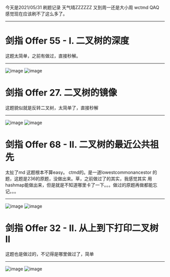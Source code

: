 今天是2021/05/31 刷题记录 天气晴ZZZZZZ 又到周一还是大小周 wctmd QAQ 感觉现在应该刷不了这么多了。
***
# 剑指 Offer 55 - I. 二叉树的深度
这题太简单，之前有做过，直接秒解。
***
![image](https://user-images.githubusercontent.com/84114842/120129891-77726280-c1f7-11eb-94be-b0753c4ccca4.png)
![image](https://user-images.githubusercontent.com/84114842/120129909-7fca9d80-c1f7-11eb-8aa8-2ebcc2beb2e0.png)

# 剑指 Offer 27. 二叉树的镜像
这题貌似就是反转二叉树，太简单了，直接秒解
***
![image](https://user-images.githubusercontent.com/84114842/120130144-08e1d480-c1f8-11eb-8eac-64e83b823ea0.png)
![image](https://user-images.githubusercontent.com/84114842/120130153-0d0df200-c1f8-11eb-8d8b-d9acf47abb9d.png)

# 剑指 Offer 68 - II. 二叉树的最近公共祖先
太扯了md 这题根本不算easy。 ctmd的。是一道lowestcommonancestor 的题，这题是236的原题，没做出来。草，之前做过了的其实，我感觉其实
用hashmap能做出来，但是就是不知道哪里卡了一下。。。做过的原题再做都能忘记。。。
***
![image](https://user-images.githubusercontent.com/84114842/120135498-f6b96380-c202-11eb-8ce9-49edbf99e82e.png)
![image](https://user-images.githubusercontent.com/84114842/120135503-fa4cea80-c202-11eb-9c0d-9c697103786f.png)

# 剑指 Offer 32 - II. 从上到下打印二叉树 II
这题也是做过的，不记得是哪里做过了，简单
***
![image](https://user-images.githubusercontent.com/84114842/120145006-75b79780-c215-11eb-9d6f-199be6c85b6c.png)
![image](https://user-images.githubusercontent.com/84114842/120145015-78b28800-c215-11eb-839b-41a3b3be1ede.png)
